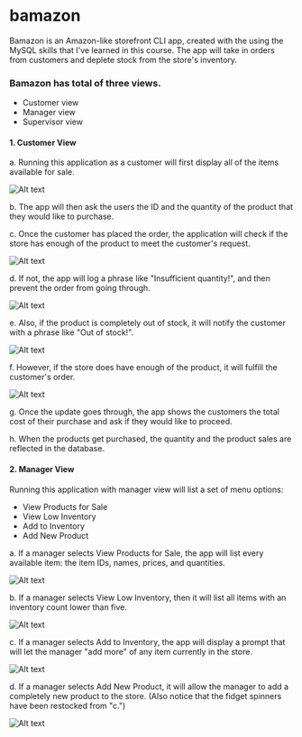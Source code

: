 # bamazon

Bamazon is an Amazon-like storefront CLI app, created with the using the MySQL skills that I've learned in this course. The app will take in orders from customers and deplete stock from the store's inventory. 

### Bamazon has total of three views.
* Customer view
* Manager view
* Supervisor view

#### 1. Customer View

a. Running this application as a customer will first display all of the items available for sale.

![Alt text](/images/customer_1.png?raw=true "Optional Title")

b. The app will then ask the users the ID and the quantity of the product that they would like to purchase.

c. Once the customer has placed the order, the application will check if the store has enough of the product to meet the customer's request.

![Alt text](/images/customer_2.png?raw=true "Optional Title")

d. If not, the app will log a phrase like "Insufficient quantity!", and then prevent the order from going through.

![Alt text](/images/customer_3.png?raw=true "Optional Title")

e. Also, if the product is completely out of stock, it will notify the customer with a phrase like "Out of stock!".

![Alt text](/images/customer_4.png?raw=true "Optional Title")

f. However, if the store does have enough of the product, it will fulfill the customer's order. 

![Alt text](/images/customer_5.png?raw=true "Optional Title")

g. Once the update goes through, the app shows the customers the total cost of their purchase and ask if they would like to proceed.

h. When the products get purchased, the quantity and the product sales are reflected in the database.

#### 2. Manager View

Running this application with manager view will list a set of menu options:

* View Products for Sale
* View Low Inventory
* Add to Inventory
* Add New Product

a. If a manager selects View Products for Sale, the app will list every available item: the item IDs, names, prices, and quantities.

![Alt text](/images/manager_1.png?raw=true "Optional Title")

b. If a manager selects View Low Inventory, then it will list all items with an inventory count lower than five.

![Alt text](/images/manager_2.png?raw=true "Optional Title")

c. If a manager selects Add to Inventory, the app will display a prompt that will let the manager "add more" of any item currently in the store.

![Alt text](/images/manager_3.png?raw=true "Optional Title")

d. If a manager selects Add New Product, it will allow the manager to add a completely new product to the store. (Also notice that the fidget spinners have been restocked from "c.")

![Alt text](/images/manager_4.png?raw=true "Optional Title")
